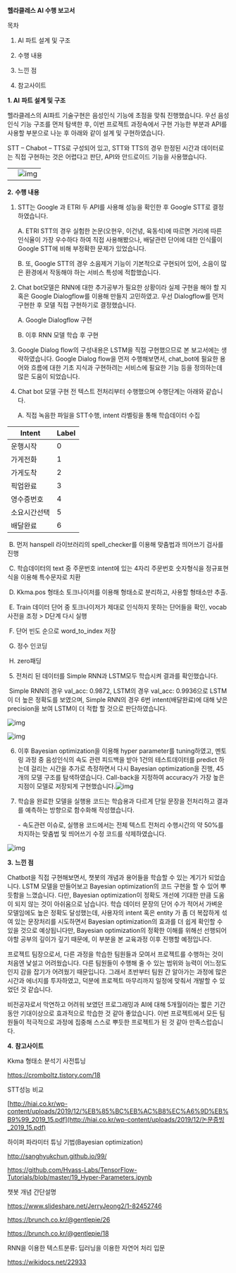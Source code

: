 **헬라클레스 AI 수행 보고서**



목차

1. AI 파트 설계 및 구조

2. 수행 내용

3. 느낀 점

4. 참고사이트





**1. AI** **파트 설계 및 구조**

헬라클레스의 AI파트 기술구현은 음성인식 기능에 초점을 맞춰 진행했습니다. 우선 음성인식 기능 구조를 먼저 탐색한 후, 이번 프로젝트 과정속에서 구현 가능한 부분과 API를 사용할 부분으로 나눈 후 아래와 같이 설계 및 구현하였습니다.

STT – Chabot – TTS로 구성되어 있고, STT와 TTS의 경우 한정된 시간과 데이터로는 직접 구현하는 것은 어렵다고 판단, API와 안드로이드 기능을 사용했습니다. 

|      |                                                              |
| ---- | ------------------------------------------------------------ |
|      | ![img](file:///C:/Users/dklee/AppData/Local/Packages/oice_16_974fa576_32c1d314_2190/AC/Temp/msohtmlclip1/01/clip_image002.gif) |



**2.** **수행 내용**

1. STT는 Google 과 ETRI 두 API를 사용해 성능을 확인한 후 Google STT로 결정하였습니다.

   A.   ETRI STT의 경우 실험한 논문(오현우, 이건녕, 육동석)에 따르면 거리에 따른 인식율이 가장 우수하다 하여 직접 사용해봤으나, 배달관련 단어에 대한 인식률이 Google STT에 비해 부정확한 문제가 있었습니다.

   B.   또, Google STT의 경우 소음제거 기능이 기본적으로 구현되어 있어, 소음이 많은 환경에서 작동해야 하는 서비스 특성에 적합했습니다.

2. Chat bot모델은 RNN에 대한 추가공부가 필요한 상황이라 실제 구현을 해야 할 지 혹은 Google Dialogflow를 이용해 만들지 고민하였고. 우선 Dialogflow를 먼저 구현한 후 모델 직접 구현하기로 결정했습니다.

   A.   Google Dialogflow 구현

   B.   이후 RNN 모델 학습 후 구현



 

3.  Google Dialog flow의 구성내용은 LSTM을 직접 구현했으므로 본 보고서에는 생략하였습니다. Google Dialog flow을 먼저 수행해보면서, chat_bot에 필요한 용어와 흐름에 대한 기초 지식과 구현하려는 서비스에 필요한 기능 등을 정의하는데 많은 도움이 되었습니다.

 

4. Chat bot 모델 구현 전 텍스트 전처리부터 수행했으며 수행단계는 아래와 같습니다.

   A.   직접 녹음한 파일을 STT수행, intent 라벨링을 통해 학습데이터 수집

| Intent       | Label |
| ------------ | ----- |
| 운행시작     | 0     |
| 가게전화     | 1     |
| 가게도착     | 2     |
| 픽업완료     | 3     |
| 영수증번호   | 4     |
| 소요시간선택 | 5     |
| 배달완료     | 6     |

​	B.   먼저 hanspell 라이브러리의 spell_checker를 이용해 맞춤법과 띄어쓰기 검사를 진행

​	C.   학습데이터의 text 중 주문번호 intent에 있는 4자리 주문번호 숫자형식을 정규표현식을 이용해 특수문자로 치환

​	D.   Kkma.pos 형태소 토크나이저를 이용해 형태소로 분리하고, 사용할 형태소만 추출.

​	E.   Train 데이터 단어 중 토크나이저가 제대로 인식하지 못하는 단어들을 확인, vocab사전을 조정 > 			D단계 다시 실행

​	F.   단어 빈도 순으로 word_to_index 저장

​	G.   정수 인코딩

​	H.   zero패딩
 

​	5.   전처리 된 데이터를 Simple RNN과 LSTM모두 학습시켜 결과를 확인했습니다. 

​	Simple RNN의 경우 val_acc: 0.9872, LSTM의 경우 val_acc: 0.9936으로 LSTM이 더 높은 정확도를 	보였으며, Simple RNN의 경우 6번 intent(배달완료)에 대해 낮은 precision을 보여 LSTM이 더 적합	할 것으로 판단하였습니다.

![img](file:///C:/Users/dklee/AppData/Local/Packages/oice_16_974fa576_32c1d314_2190/AC/Temp/msohtmlclip1/01/clip_image004.jpg)

![img](file:///C:/Users/dklee/AppData/Local/Packages/oice_16_974fa576_32c1d314_2190/AC/Temp/msohtmlclip1/01/clip_image005.gif)

 

6. 이후 Bayesian optimization을 이용해 hyper parameter를 tuning하였고, 멘토링 과정 중 음성인식의 속도 관련 피드백을 받아 1건의 테스트데이터를 predict 하는데 걸리는 시간을 추가로 측정하면서 다시 Bayesian optimization을 진행, 45개의 모델 구조를 탐색하였습니다. Call-back을 지정하여 accuracy가 가장 높은 지점이 모델로 저장되게 구현했습니다.![img](file:///C:/Users/dklee/AppData/Local/Packages/oice_16_974fa576_32c1d314_2190/AC/Temp/msohtmlclip1/01/clip_image007.gif)

 

7. 학습을 완료한 모델을 실행용 코드는 학습용과 다르게 단일 문장을 전처리하고 결과를 예측하는 방향으로 함수화해 작성했습니다.

   \-  속도관련 이슈로, 실행용 코드에서는 전체 텍스트 전처리 수행시간의 약 50%를 차지하는 맞춤법 및 띄어쓰기 수정 코드를 삭제하였습니다.

![img](file:///C:/Users/dklee/AppData/Local/Packages/oice_16_974fa576_32c1d314_2190/AC/Temp/msohtmlclip1/01/clip_image009.jpg)





 



**3.** **느낀 점**

Chatbot을 직접 구현해보면서, 챗봇의 개념과 용어들을 학습할 수 있는 계기가 되었습니다. LSTM 모델을 만들어보고 Bayesian optimization의 코드 구현을 할 수 있어 뿌듯함을 느꼈습니다. 다만, Bayesian optimization이 정확도 개선에 기대한 만큼 도움이 되지 않는 것이 아쉬움으로 남습니다. 학습 데이터 문장의 단어 수가 적어서 가벼운 모델임에도 높은 정확도 달성했는데, 사용자의 intent 혹은 entity 가 좀 더 복잡하게 섞여 있는 문장처리를 시도하면서 Bayesian optimization의 효과를 더 쉽게 확인할 수 있을 것으로 예상됩니다만, Bayesian optimization의 정확한 이해를 위해선 선행되어야할 공부의 깊이가 깊기 때문에, 이 부분을 본 교육과정 이후 진행할 예정입니다.

 프로젝트 팀장으로서, 다른 과정을 학습한 팀원들과 모여서 프로젝트를 수행하는 것이 처음엔 낯설고 어려웠습니다. 다른 팀원들이 수행해 줄 수 있는 범위와 능력이 어느정도 인지 감을 잡기가 어려웠기 때문입니다. 그래서 초반부터 팀원 간 알아가는 과정에 많은 시간과 에너지를 투자하였고, 덕분에 프로젝트 마무리까지 일정에 맞춰서 개발할 수 있었던 것 같습니다.

비전공자로서 막연하고 어려워 보였던 프로그래밍과 AI에 대해 5개월이라는 짧은 기간동안 기대이상으로 효과적으로 학습한 것 같아 좋았습니다. 이번 프로젝트에서 모든 팀원들이 적극적으로 과정에 집중해 스스로 뿌듯한 프로젝트가 된 것 같아 만족스럽습니다.



 

**4.** **참고사이트**

Kkma 형태소 분석기 사전튜닝

https://cromboltz.tistory.com/18

 

STT성능 비교

[http://hiai.co.kr/wp-content/uploads/2019/12/%EB%85%BC%EB%AC%B8%EC%A6%9D%EB%B9%99_2019_15.pdf](http://hiai.co.kr/wp-content/uploads/2019/12/논문증빙_2019_15.pdf)

 

하이퍼 파라미터 튜닝 기법(Bayesian optimization)

http://sanghyukchun.github.io/99/

https://github.com/Hvass-Labs/TensorFlow-Tutorials/blob/master/19_Hyper-Parameters.ipynb

 

챗봇 개념 간단설명

https://www.slideshare.net/JerryJeong2/1-82452746

https://brunch.co.kr/@gentlepie/26

https://brunch.co.kr/@gentlepie/18

 

RNN을 이용한 텍스트분류: 딥러닝을 이용한 자연어 처리 입문

https://wikidocs.net/22933